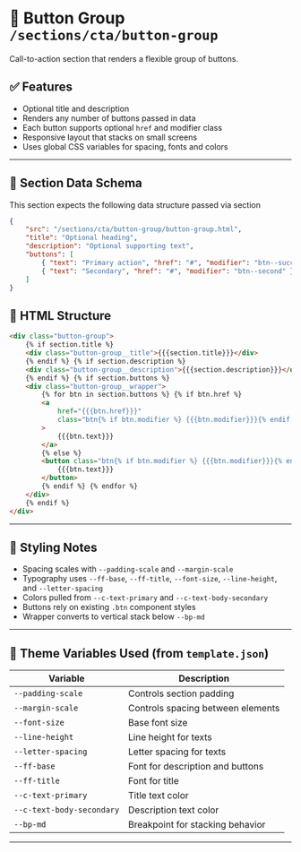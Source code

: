 # 📂 Button Group `/sections/cta/button-group`

Call-to-action section that renders a flexible group of buttons.

## ✅ Features

-   Optional title and description
-   Renders any number of buttons passed in data
-   Each button supports optional `href` and modifier class
-   Responsive layout that stacks on small screens
-   Uses global CSS variables for spacing, fonts and colors

---

## 🗾 Section Data Schema

This section expects the following data structure passed via section

```json
{
	"src": "/sections/cta/button-group/button-group.html",
	"title": "Optional heading",
	"description": "Optional supporting text",
	"buttons": [
		{ "text": "Primary action", "href": "#", "modifier": "btn--success" },
		{ "text": "Secondary", "href": "#", "modifier": "btn--second" }
	]
}
```

## 🧱 HTML Structure

```html
<div class="button-group">
	{% if section.title %}
	<div class="button-group__title">{{{section.title}}}</div>
	{% endif %} {% if section.description %}
	<div class="button-group__description">{{{section.description}}}</div>
	{% endif %} {% if section.buttons %}
	<div class="button-group__wrapper">
		{% for btn in section.buttons %} {% if btn.href %}
		<a
			href="{{{btn.href}}}"
			class="btn{% if btn.modifier %} {{{btn.modifier}}}{% endif %}"
		>
			{{{btn.text}}}
		</a>
		{% else %}
		<button class="btn{% if btn.modifier %} {{{btn.modifier}}}{% endif %}">
			{{{btn.text}}}
		</button>
		{% endif %} {% endfor %}
	</div>
	{% endif %}
</div>
```

---

## 🎨 Styling Notes

-   Spacing scales with `--padding-scale` and `--margin-scale`
-   Typography uses `--ff-base`, `--ff-title`, `--font-size`, `--line-height`, and `--letter-spacing`
-   Colors pulled from `--c-text-primary` and `--c-text-body-secondary`
-   Buttons rely on existing `.btn` component styles
-   Wrapper converts to vertical stack below `--bp-md`

---

## 🧩 Theme Variables Used (from `template.json`)

| Variable                  | Description                       |
| ------------------------- | --------------------------------- |
| `--padding-scale`         | Controls section padding          |
| `--margin-scale`          | Controls spacing between elements |
| `--font-size`             | Base font size                    |
| `--line-height`           | Line height for texts             |
| `--letter-spacing`        | Letter spacing for texts          |
| `--ff-base`               | Font for description and buttons  |
| `--ff-title`              | Font for title                    |
| `--c-text-primary`        | Title text color                  |
| `--c-text-body-secondary` | Description text color            |
| `--bp-md`                 | Breakpoint for stacking behavior  |

---
